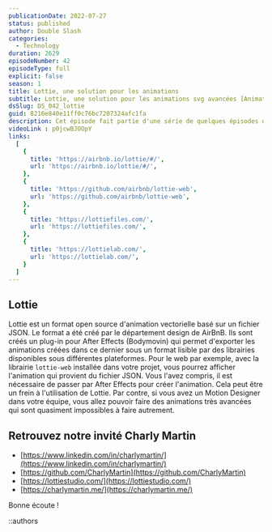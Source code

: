```yaml
---
publicationDate: 2022-07-27
status: published
author: Double Slash
categories:
  - Technology
duration: 2629
episodeNumber: 42
episodeType: full
explicit: false
season: 1
title: Lottie, une solution pour les animations
subtitle: Lottie, une solution pour les animations svg avancées [Animation Serie]
dsSlug: DS_042_lottie
guid: 8216e840e11ff0c76bc7207324afc1fa
description: Cet épisode fait partie d'une série de quelques épisodes dédiés à l'animation. Nous recevons Charly Martin pour parler de Lottie, une solution pour créer des animations SVG très avancées.
videoLink : p0jcwBJOOpY
links:
  [
    {
      title: 'https://airbnb.io/lottie/#/',
      url: 'https://airbnb.io/lottie/#/',
    },
    {
      title: 'https://github.com/airbnb/lottie-web',
      url: 'https://github.com/airbnb/lottie-web',
    },
    {
      title: 'https://lottiefiles.com/',
      url: 'https://lottiefiles.com/',
    },
    {
      title: 'https://lottielab.com/',
      url: 'https://lottielab.com/',
    }
  ]
---
```



## Lottie

Lottie est un format open source d'animation vectorielle basé sur un fichier JSON.
Le format a été créé par le département design de AirBnB.
Ils sont créés un plug-in pour After Effects (Bodymovin) qui permet d'exporter les animations créées dans ce dernier sous un format lisible par des librairies disponibles sous différentes plateformes.
Pour le web par exemple, avec la librairie ```lottie-web``` installée dans votre projet, vous pourrez afficher l'animation qui provient du fichier JSON.
Vous l'avez compris, il est nécessaire de passer par After Effects pour créer l'animation. Cela peut être un frein à l'utilisation de Lottie.
Par contre, si vous avez un Motion Designer dans votre équipe, vous allez pouvoir faire des animations très avancées qui sont quasiment impossibles à faire autrement.



## Retrouvez notre invité Charly Martin

- [https://www.linkedin.com/in/charlymartin/](https://www.linkedin.com/in/charlymartin/)
- [https://github.com/CharlyMartin](https://github.com/CharlyMartin)
- [https://lottiestudio.com/](https://lottiestudio.com/)
- [https://charlymartin.me/](https://charlymartin.me/)

Bonne écoute !

::authors
